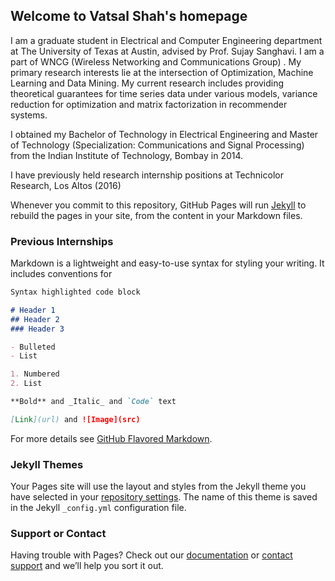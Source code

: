 ## Welcome to Vatsal Shah's homepage

I am a graduate student in Electrical and Computer Engineering department at The University of Texas at Austin, advised by Prof. Sujay Sanghavi. I am a part of WNCG (Wireless Networking and Communications Group) . My primary research interests lie at the intersection of Optimization, Machine Learning and Data Mining. My current research includes providing theoretical guarantees for time series data under various models, variance reduction for optimization and matrix factorization in recommender systems.

I obtained my Bachelor of Technology in Electrical Engineering and Master of Technology (Specialization: Communications and Signal Processing) from the Indian Institute of Technology, Bombay in 2014.

I have previously held research internship positions at Technicolor Research, Los Altos (2016)

Whenever you commit to this repository, GitHub Pages will run [Jekyll](https://jekyllrb.com/) to rebuild the pages in your site, from the content in your Markdown files.

### Previous Internships

Markdown is a lightweight and easy-to-use syntax for styling your writing. It includes conventions for

```markdown
Syntax highlighted code block

# Header 1
## Header 2
### Header 3

- Bulleted
- List

1. Numbered
2. List

**Bold** and _Italic_ and `Code` text

[Link](url) and ![Image](src)
```

For more details see [GitHub Flavored Markdown](https://guides.github.com/features/mastering-markdown/).

### Jekyll Themes

Your Pages site will use the layout and styles from the Jekyll theme you have selected in your [repository settings](https://github.com/vatsal2020/vatsal.github.io/settings). The name of this theme is saved in the Jekyll `_config.yml` configuration file.

### Support or Contact

Having trouble with Pages? Check out our [documentation](https://help.github.com/categories/github-pages-basics/) or [contact support](https://github.com/contact) and we’ll help you sort it out.
